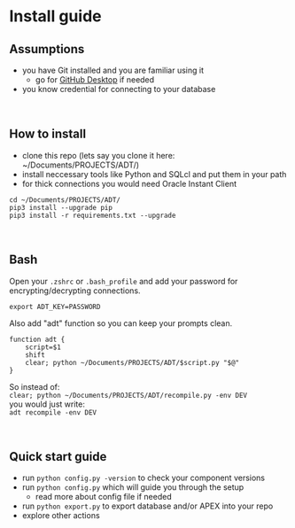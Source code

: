 # Install guide

## Assumptions

- you have Git installed and you are familiar using it
    - go for [GitHub Desktop](https://desktop.github.com) if needed
- you know credential for connecting to your database

&nbsp;

## How to install

- clone this repo (lets say you clone it here: ~/Documents/PROJECTS/ADT/)
- install neccessary tools like Python and SQLcl and put them in your path
- for thick connections you would need Oracle Instant Client

```
cd ~/Documents/PROJECTS/ADT/
pip3 install --upgrade pip
pip3 install -r requirements.txt --upgrade
```

&nbsp;

## Bash

Open your `.zshrc` or `.bash_profile` and add your password for encrypting/decrypting connections.

```
export ADT_KEY=PASSWORD
```

Also add "adt" function so you can keep your prompts clean.

```
function adt {
    script=$1
    shift
    clear; python ~/Documents/PROJECTS/ADT/$script.py "$@"
}
```

So instead of:\
`clear; python ~/Documents/PROJECTS/ADT/recompile.py -env DEV`\
you would just write:\
`adt recompile -env DEV`

&nbsp;

## Quick start guide

- run `python config.py -version` to check your component versions
- run `python config.py` which will guide you through the setup
    - read more about config file if needed
- run `python export.py` to export database and/or APEX into your repo
- explore other actions

